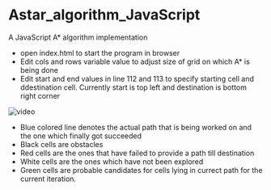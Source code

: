 # Astar_algorithm_JavaScript

A JavaScript A* algorithm implementation

* open index.html to start the program in browser
* Edit cols and rows variable value to adjust size of grid on which A* is being done
* Edit start and end values in line 112 and 113 to specify starting cell and ddestination cell. Currently start is top left and destination is bottom right corner

![video](Astar.gif)

* Blue colored line denotes the actual path that is being worked on and the one which finally got succeeded
* Black cells are obstacles
* Red cells are the ones that have failed to provide a path till destination
* White cells are the ones which have not been explored
* Green cells are probable candidates for cells lying in currect path for the current iteration.
 
